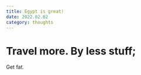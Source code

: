 ```yaml
---
title: Egypt is great!
date: 2022.02.02
category: thoughts
---
```


# Travel more. By less stuff;

Get fat.
